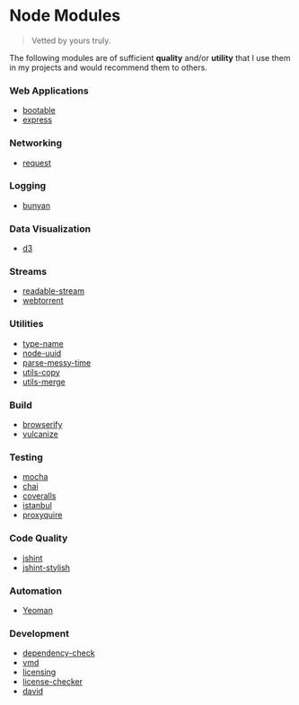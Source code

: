 Node Modules
===

> Vetted by yours truly.

The following modules are of sufficient __quality__ and/or __utility__ that I use them in my projects and would recommend them to others.


### Web Applications

*	[bootable](https://github.com/jaredhanson/bootable)
*	[express](http://expressjs.com/)


### Networking

*	[request](https://github.com/request/request)


### Logging

*	[bunyan](https://github.com/trentm/node-bunyan)


### Data Visualization

*	[d3](https://www.npmjs.com/package/d3)


### Streams

*	[readable-stream](https://github.com/iojs/readable-stream)
*	[webtorrent](https://github.com/feross/webtorrent)


### Utilities

* 	[type-name](https://github.com/twada/type-name)
* 	[node-uuid](https://github.com/broofa/node-uuid)
*   [parse-messy-time](https://github.com/substack/parse-messy-time)
*   [utils-copy](https://github.com/kgryte/utils-copy)
*   [utils-merge](https://github.com/kgryte/utils-merge)


### Build

*	[browserify](https://github.com/substack/node-browserify)
*	[vulcanize](https://github.com/polymer/vulcanize)


### Testing

*	[mocha](http://mochajs.org/)
*	[chai](http://chaijs.com/)
*	[coveralls](https://github.com/cainus/node-coveralls)
*	[istanbul](https://github.com/gotwarlost/istanbul)
*	[proxyquire](https://github.com/thlorenz/proxyquire)


### Code Quality

*	[jshint](https://github.com/jshint/jshint)
*	[jshint-stylish](https://github.com/sindresorhus/jshint-stylish)


### Automation

*	[Yeoman](https://github.com/yeoman/yo)


### Development
*	[dependency-check](https://github.com/maxogden/dependency-check)
*	[vmd](https://github.com/yoshuawuyts/vmd)
*	[licensing](https://github.com/3rd-Eden/licensing)
*	[license-checker](https://github.com/davglass/license-checker)
*	[david](https://github.com/alanshaw/david)
